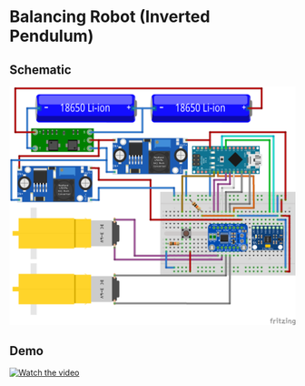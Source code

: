 # Balancing Robot (Inverted Pendulum)

## Schematic

![](./.data/balancing-robot-breadboard.png)

## Demo

[![Watch the video](https://img.youtube.com/vi/byf6gJVoNvE/0.jpg)](https://www.youtube.com/embed/byf6gJVoNvE)
